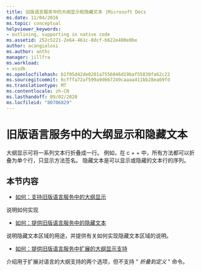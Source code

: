 ```yaml
---
title: 旧版语言服务中的大纲显示和隐藏文本 |Microsoft Docs
ms.date: 11/04/2016
ms.topic: conceptual
helpviewer_keywords:
- outlining, supporting in native code
ms.assetid: 252c5221-2e64-461c-8dcf-b622e400e0be
author: acangialosi
ms.author: anthc
manager: jillfra
ms.workload:
- vssdk
ms.openlocfilehash: b1f05d42de0201a7556046d19baf55830fa62c22
ms.sourcegitcommit: 6cfffa72af599a9d667249caaaa411bb28ea69fd
ms.translationtype: MT
ms.contentlocale: zh-CN
ms.lasthandoff: 09/02/2020
ms.locfileid: "80706829"
---
```

# <a name="outlining-and-hidden-text-in-a-legacy-language-service"></a>旧版语言服务中的大纲显示和隐藏文本
大纲显示可将一系列文本行折叠成一行。 例如，在 c + + 中，所有方法都可以折叠为单个行，只显示方法签名。 隐藏文本是可以显示或隐藏的文本行的序列。

## <a name="in-this-section"></a>本节内容
- [如何：支持旧版语言服务中的大纲显示](../../extensibility/internals/how-to-support-outlining-in-a-legacy-language-service.md)

 说明如何实现

- [如何：提供旧版语言服务中的隐藏文本](../../extensibility/internals/how-to-provide-hidden-text-support-in-a-legacy-language-service.md)

 说明隐藏文本区域的用途，并提供有关如何实现隐藏文本区域的说明。

- [如何：提供旧版语言服务中扩展的大纲显示支持](../../extensibility/internals/how-to-provide-expanded-outlining-support-in-a-legacy-language-service.md)

 介绍用于扩展对语言的大纲支持的两个选项，但不支持 " *折叠到定义* " 命令。

